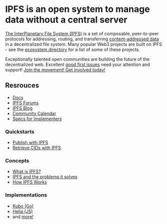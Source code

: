 # IPFS is an open system to manage data without a central server

[The InterPlanetary File System (IPFS)](https://ipfs.tech) is a set of composable, peer-to-peer protocols for addressing, routing, and transferring [content-addressed data](https://docs.ipfs.tech/concepts/glossary/#content-addressing) in a decentralized file system. Many popular Web3 projects are built on IPFS - see the [ecosystem directory](https://ecosystem.ipfs.tech/) for a list of some of these projects.

Exceptionally talented open communities are building the future of the decentralized web. Excellent [good first issues](https://github.com/search?q=org%3Aipfs+label%3A%22good+first+issue%22%2C%22help+wanted%22&type=issues) need your attention and support! [Join the movement! Get involved today!](https://docs.ipfs.tech/community/)

## Resrouces

- [Docs](https://docs.ipfs.tech/)
- [IPFS Forums](https://discuss.ipfs.tech/)
- [IPFS Blog](https://blog.ipfs.tech/)
- [Community Calendar](https://lu.ma/ipfs)
- [Specs for Implementers](https://specs.ipfs.tech/)

### Quickstarts

- [Publish with IPFS](https://docs.ipfs.tech/quickstart/publish)
- [Retrieve CIDs with IPFS](https://docs.ipfs.tech/quickstart/retrieve)

### Concepts

- [What is IPFS?](https://docs.ipfs.tech/concepts/what-is-ipfs/)
- [IPFS and the problems it solves](https://docs.ipfs.tech/concepts/ipfs-solves/)
- [How IPFS Works](https://docs.ipfs.tech/concepts/how-ipfs-works/)

### Implementations

- [Kubo (Go)](https://github.com/ipfs/kubo)
- [Helia (JS)](https://github.com/ipfs/helia)
- and [more!](https://docs.ipfs.tech/concepts/ipfs-implementations/#popular-or-actively-maintained)

